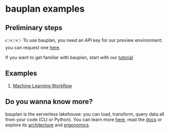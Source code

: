 # bauplan examples

## Preliminary steps

👉👉👉 To use bauplan, you need an API key for our preview environment: you can request one [here](https://www.bauplanlabs.com/#join).

If you want to get familiar with bauplan, start with our [tutorial](https://docs.bauplanlabs.com/en/latest/tutorial/01_quick_start.html#)

## Examples

1. [Machine Learning Workflow](02-ml-workflow/README.md)

## Do you wanna know more?

bauplan is the serverless lakehouse: you can load, transform, query data all from your code (CLI or Python). You can learn more [here](https://www.bauplanlabs.com/), read the [docs](https://docs.bauplanlabs.com/) or explore its [architecture](https://arxiv.org/pdf/2308.05368) and [ergonomics](https://arxiv.org/pdf/2404.13682).
